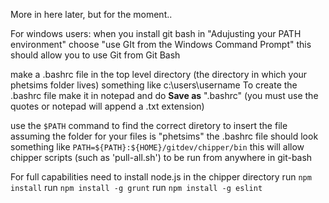 More in here later, but for the moment..

For windows users:
 when you install git bash in "Adujusting your PATH environment" choose "use GIt from the Windows Command Prompt" this should allow you to use Git from Git Bash

make a .bashrc file in the top level directory (the directory in which your phetsims folder lives) something like c:\users\username
To create the .bashrc file make it in notepad and do **Save as** ".bashrc" (you must use the quotes or notepad will append a .txt extension)

use the `$PATH` command to find the correct diretory to insert the file
assuming the folder for your files is "phetsims" the .bashrc file should look something like `PATH=${PATH}:${HOME}/gitdev/chipper/bin`
this will allow chipper scripts (such as 'pull-all.sh') to be run from anywhere in git-bash

For full capabilities need to install node.js
in the chipper directory run `npm install`
run `npm install -g grunt`
run `npm install -g eslint`

